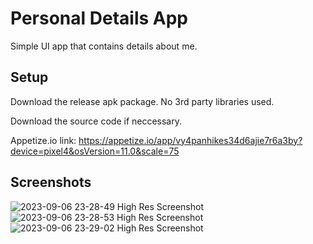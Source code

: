 
# Personal Details App

Simple UI app that contains details about me.


## Setup

Download the release apk package.
No 3rd party libraries used.

Download the source code if neccessary.

Appetize.io link: https://appetize.io/app/vy4panhikes34d6ajie7r6a3by?device=pixel4&osVersion=11.0&scale=75


## Screenshots

![2023-09-06 23-28-49 High Res Screenshot](https://github.com/AdrianIkeaba/About-Me/assets/46406218/c4b24584-2778-46e0-a52b-8dbf4739adf7)
![2023-09-06 23-28-53 High Res Screenshot](https://github.com/AdrianIkeaba/About-Me/assets/46406218/6c81696d-e96b-4833-b285-c4ed4dc03f12)
![2023-09-06 23-29-02 High Res Screenshot](https://github.com/AdrianIkeaba/About-Me/assets/46406218/2606bd0d-e0ce-495b-aad8-88afbd23e42f)

